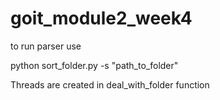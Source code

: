 # goit_module2_week4

to run parser use

python sort_folder.py -s "path_to_folder"

Threads are created in deal_with_folder function
